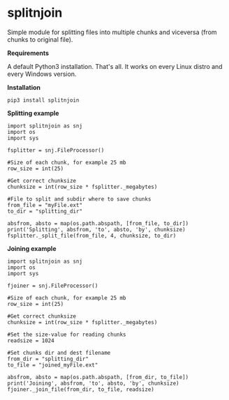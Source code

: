 # splitnjoin
Simple module for splitting files into multiple chunks and viceversa (from chunks to original file).

**Requirements**

A default Python3 installation. That's all. It works on every Linux distro and every Windows version.

**Installation**

`pip3 install splitnjoin
`

**Splitting example**

```
import splitnjoin as snj
import os
import sys

fsplitter = snj.FileProcessor()

#Size of each chunk, for example 25 mb
row_size = int(25)

#Get correct chunksize
chunksize = int(row_size * fsplitter._megabytes)

#File to split and subdir where to save chunks
from_file = "myFile.ext"
to_dir = "splitting_dir"

absfrom, absto = map(os.path.abspath, [from_file, to_dir])
print('Splitting', absfrom, 'to', absto, 'by', chunksize)
fsplitter._split_file(from_file, 4, chunksize, to_dir)
```

**Joining example**
```
import splitnjoin as snj
import os
import sys

fjoiner = snj.FileProcessor()

#Size of each chunk, for example 25 mb
row_size = int(25)

#Get correct chunksize
chunksize = int(row_size * fsplitter._megabytes)

#Set the size-value for reading chunks
readsize = 1024

#Set chunks dir and dest filename
from_dir = "splitting_dir"
to_file = "joined_myFile.ext"

absfrom, absto = map(os.path.abspath, [from_dir, to_file])
print('Joining', absfrom, 'to', absto, 'by', chunksize)
fjoiner._join_file(from_dir, to_file, readsize)
```
